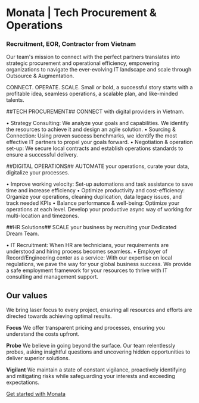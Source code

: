# Monata | Tech Procurement & Operations
### Recruitment, EOR, Contractor from Vietnam

Our team's mission to connect with the perfect partners translates into strategic procurement and operational efficiency, empowering organizations to navigate the ever-evolving IT landscape and scale through Outsource & Augmentation.

CONNECT. OPERATE. SCALE.
Small or bold, a successful story starts with a profitable idea, seamless operations, a scalable plan, and like-minded talents.

##TECH PROCUREMENT##
CONNECT with digital providers in Vietnam.

• Strategy Consulting: We analyze your goals and capabilities. We identify the resources to achieve it and design an agile solution.
• Sourcing & Connection: Using proven success benchmarks, we identify the most effective IT partners to propel your goals forward.
• Negotiation & operation set-up: We secure local contracts and establish operations standards to ensure a successful delivery.

##DIGITAL OPERATIONS##
AUTOMATE your operations, curate your data, digitalize your processes.

• Improve working velocity: Set-up automations and task assistance to save time and increase efficiency
• Optimize productivity and cost-efficiency: Organize your operations, cleaning duplication, data legacy issues, and track needed KPIs
• Balance performance & well-being: Optimize your operations at each level. Develop your productive async way of working for multi-location and timezones.

##HR Solutions##
SCALE your business by recruiting your Dedicated Dream Team.

• IT Recruitment: When HR are technicians, your requirements are understood and hiring process becomes seamless.
• Employer of Record/Engineering center as a service: With our expertise on local regulations, we pave the way for your global business success. We provide a safe employment framework for your resources to thrive with IT consulting and management support.

## Our values
We bring laser focus to every project, ensuring all resources and efforts are directed towards achieving optimal results.

**Focus**
We offer transparent pricing and processes, ensuring you understand the costs upfront.

**Probe**
We believe in going beyond the surface. Our team relentlessly probes, asking insightful questions and uncovering hidden opportunities to deliver superior solutions.

**Vigilant**
We maintain a state of constant vigilance, proactively identifying and mitigating risks while safeguarding your interests and exceeding expectations.


[Get started with Monata](https://monata.io)
